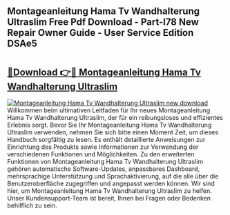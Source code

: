 ## Montageanleitung Hama Tv Wandhalterung Ultraslim Free Pdf Download - Part-I78 New Repair Owner Guide - User Service Edition DSAe5

# <h2><a href="http://df7oy8m.blite.top/?on=Montageanleitung+Hama+Tv+Wandhalterung+Ultraslim">🔗Download 👉🔴 Montageanleitung Hama Tv Wandhalterung Ultraslim</a></h2>

[![Montageanleitung Hama Tv Wandhalterung Ultraslim new download](https://i.imgur.com/lujVjoI.png)](http://df7oy8m.blite.top/?on=Montageanleitung+Hama+Tv+Wandhalterung+Ultraslim)
Willkommen beim ultimativen Leitfaden für Ihr neues Montageanleitung Hama Tv Wandhalterung Ultraslim, der für ein reibungsloses und effizientes Erlebnis sorgt. Bevor Sie Ihr Montageanleitung Hama Tv Wandhalterung Ultraslim verwenden, nehmen Sie sich bitte einen Moment Zeit, um dieses Handbuch sorgfältig zu lesen. Es enthält detaillierte Anweisungen zur Einrichtung des Produkts sowie Informationen zur Verwendung der verschiedenen Funktionen und Möglichkeiten. Zu den erweiterten Funktionen von Montageanleitung Hama Tv Wandhalterung Ultraslim gehören automatische Software-Updates, anpassbares Dashboard, mehrsprachige Unterstützung und Sprachaktivierung, auf die alle über die Benutzeroberfläche zugegriffen und angepasst werden können. Wir sind hier, um Montageanleitung Hama Tv Wandhalterung Ultraslim zu helfen. Unser Kundensupport-Team ist bereit, Ihnen bei Fragen oder Bedenken behilflich zu sein.
